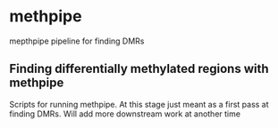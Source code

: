 # methpipe
mepthpipe pipeline for finding DMRs

## Finding differentially methylated regions with methpipe

Scripts for running methpipe. At this stage just meant as a first pass at finding DMRs.
Will add more downstream work at another time
